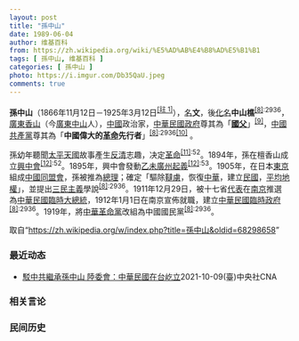 ```yaml
---
layout: post
title: "孫中山"
date: 1989-06-04
author: 维基百科
from: https://zh.wikipedia.org/wiki/%E5%AD%AB%E4%B8%AD%E5%B1%B1
tags: [ 孫中山, 维基百科 ]
categories: [ 孫中山 ]
photo: https://i.imgur.com/Db35QaU.jpeg
comments: true
---
```

<div class="mw-parser-output"><div id="noteTA-b7edec38" class="noteTA"><div class="noteTA-group"><div data-noteta-group-source="module" data-noteta-group="People"></div></div><div class="noteTA-local"><div data-noteta-code="zh-cn:蒋介石; zh-hk:蔣介石; zh-tw:蔣中正"></div></div></div>

<p><b>孫中山</b>（1866年11月12日－1925年3月12日<span id="noteTag-cite_ref-sup"><sup id="cite_ref-8" class="reference"><a href="#cite_note-8">[註 1]</a></sup></span>），<a href="/wiki/%E6%9C%AC%E5%90%8D" title="本名">名</a><b>文</b>，後<a href="/wiki/%E5%8C%96%E5%90%8D" title="化名">化名</a><b>中山樵</b><sup id="cite_ref-海_9-0" class="reference"><a href="#cite_note-海-9">[8]</a></sup><sup class="reference" style="white-space:nowrap;">:2936</sup>，<a href="/wiki/%E5%BB%A3%E6%9D%B1" class="mw-redirect" title="廣東">廣東</a><a href="/wiki/%E9%A6%99%E5%B1%B1" class="mw-disambig" title="香山">香山</a>（今<a href="/wiki/%E5%BB%A3%E6%9D%B1" class="mw-redirect" title="廣東">廣東</a><a href="/wiki/%E4%B8%AD%E5%B1%B1" class="mw-disambig" title="中山">中山</a>人），<a href="/wiki/%E4%B8%AD%E5%9C%8B" title="中國">中國</a>政治家，<a href="/wiki/%E4%B8%AD%E8%8F%AF%E6%B0%91%E5%9C%8B%E6%94%BF%E5%BA%9C" title="中華民國政府">中華民國政府</a>尊其為「<a href="/wiki/%E4%B8%AD%E8%8F%AF%E6%B0%91%E5%9C%8B%E5%9C%8B%E7%88%B6" class="mw-redirect" title="中華民國國父"><b>國父</b></a>」<sup id="cite_ref-10" class="reference"><a href="#cite_note-10">[9]</a></sup>，<a href="/wiki/%E4%B8%AD%E5%9C%8B%E5%85%B1%E7%94%A2%E9%BB%A8" class="mw-redirect" title="中國共產黨">中國共產黨</a>尊其為「<b>中國偉大的<a href="/wiki/%E9%9D%A9%E5%91%BD" title="革命">革命</a>先行者</b>」<sup id="cite_ref-海_9-1" class="reference"><a href="#cite_note-海-9">[8]</a></sup><sup class="reference" style="white-space:nowrap;">:2936</sup><sup id="cite_ref-11" class="reference"><a href="#cite_note-11">[10]</a></sup> 。
</p><p>孫幼年聽聞<a href="/wiki/%E5%A4%AA%E5%B9%B3%E5%A4%A9%E5%9C%8B" class="mw-redirect" title="太平天國">太平天國</a>故事產生<a href="/wiki/%E5%8F%8D%E6%B8%85" class="mw-redirect" title="反清">反清</a>志趣，决定<a href="/wiki/%E9%9D%A9%E5%91%BD" title="革命">革命</a><sup id="cite_ref-師_12-0" class="reference"><a href="#cite_note-師-12">[11]</a></sup><sup class="reference" style="white-space:nowrap;">:52</sup>。1894年，孫在檀香山成立<a href="/wiki/%E8%88%88%E4%B8%AD%E6%9C%83" class="mw-redirect" title="興中會">興中會</a><sup id="cite_ref-孫中山全集_13-0" class="reference"><a href="#cite_note-孫中山全集-13">[12]</a></sup><sup class="reference" style="white-space:nowrap;">:52</sup>。1895年，興中會發動<a href="/wiki/%E4%B9%99%E6%9C%AA%E5%BB%A3%E5%B7%9E%E8%B5%B7%E7%BE%A9" title="乙未廣州起義">乙未廣州起義</a><sup id="cite_ref-孫中山全集_13-1" class="reference"><a href="#cite_note-孫中山全集-13">[12]</a></sup><sup class="reference" style="white-space:nowrap;">:53</sup>。1905年，在日本<a href="/wiki/%E6%9D%B1%E4%BA%AC%E9%83%BD" title="東京都">東京</a>組成<a href="/wiki/%E4%B8%AD%E5%9C%8B%E5%90%8C%E7%9B%9F%E6%9C%83" class="mw-redirect" title="中國同盟會">中國同盟會</a>，孫被推為<a href="/wiki/%E7%B8%BD%E7%90%86" class="mw-redirect" title="總理">總理</a>；確定「驅除<a href="/wiki/%E9%9F%83%E8%99%9C" title="韃虜">韃虜</a>，恢復<a href="/wiki/%E4%B8%AD%E8%8F%AF" class="mw-redirect" title="中華">中華</a>，建立<a href="/wiki/%E4%B8%AD%E8%8F%AF%E6%B0%91%E5%9C%8B" title="中華民國">民國</a>，<a href="/wiki/%E5%B9%B3%E5%9D%87%E5%9C%B0%E6%AC%8A" title="平均地權">平均地權</a>」，並提出<a href="/wiki/%E4%B8%89%E6%B0%91%E4%B8%BB%E7%BE%A9" title="三民主義">三民主義</a>學說<sup id="cite_ref-海_9-2" class="reference"><a href="#cite_note-海-9">[8]</a></sup><sup class="reference" style="white-space:nowrap;">:2936</sup>。1911年12月29日，被十七省<a href="/wiki/%E4%BB%A3%E8%A1%A8" class="mw-disambig" title="代表">代表</a>在<a href="/wiki/%E5%8D%97%E4%BA%AC" class="mw-redirect" title="南京">南京</a>推選為<a href="/wiki/%E4%B8%AD%E8%8F%AF%E6%B0%91%E5%9C%8B%E8%87%A8%E6%99%82%E5%A4%A7%E7%B8%BD%E7%B5%B1" class="mw-redirect" title="中華民國臨時大總統">中華民國臨時大總統</a>，1912年1月1日在南京宣佈就職，建立<a href="/wiki/%E4%B8%AD%E8%8F%AF%E6%B0%91%E5%9C%8B%E8%87%A8%E6%99%82%E6%94%BF%E5%BA%9C_(1912%E5%B9%B4%EF%BC%8D1913%E5%B9%B4)" title="中華民國臨時政府 (1912年－1913年)">中華民國臨時政府</a><sup id="cite_ref-海_9-3" class="reference"><a href="#cite_note-海-9">[8]</a></sup><sup class="reference" style="white-space:nowrap;">:2936</sup>。1919年，將<a href="/wiki/%E4%B8%AD%E8%8F%AF%E9%9D%A9%E5%91%BD%E9%BB%A8" title="中華革命黨">中華革命黨</a>改組為中國國民黨<sup id="cite_ref-海_9-4" class="reference"><a href="#cite_note-海-9">[8]</a></sup><sup class="reference" style="white-space:nowrap;">:2936</sup>。
</p>
</div><noscript><img src="//zh.wikipedia.org/wiki/Special:CentralAutoLogin/start?type=1x1" alt="" title="" width="1" height="1" style="border: none; position: absolute;"></noscript>
<div class="printfooter">取自“<a dir="ltr" href="https://zh.wikipedia.org/w/index.php?title=孫中山&amp;oldid=68298658">https://zh.wikipedia.org/w/index.php?title=孫中山&amp;oldid=68298658</a>”</div><div id="recent-news"><h3>最近动态</h3><ul><li><a href="https://nodebe4.github.io/waimei/2021-10-09/%E9%A7%81%E4%B8%AD%E5%85%B1%E7%B9%BC%E6%89%BF%E5%AD%AB%E4%B8%AD%E5%B1%B1-%E9%99%B8%E5%A7%94%E6%9C%83-%E4%B8%AD%E8%8F%AF%E6%B0%91%E5%9C%8B%E5%9C%A8%E5%8F%B0%E5%B1%B9%E7%AB%8B" title="駁中共繼承孫中山 陸委會：中華民國在台屹立—— （中央社記者繆宗翰台北9日電）北京當局今天藉紀念辛亥革命110週年，宣稱是孫中山先生的繼承者。陸委會則表示，中華民國在台灣屹立不搖，中共否定辛亥革...">駁中共繼承孫中山  陸委會：中華民國在台屹立</a><time>2021-10-09</time><a class="tag">(臺)中央社CNA</a></li>
</ul></div><div id="open-opinion"><h3>相关言论</h3><ul></ul></div><div id="mjls-record"><h3>民间历史</h3><ul></ul></div>
